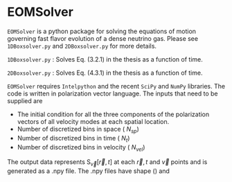 # EOMSolver
`EOMSolver` is a python package for solving the equations of motion governing fast flavor evolution of a dense neutrino gas. Please see `1DBoxsolver.py` and `2DBoxsolver.py` for more details.

`1DBoxsolver.py` : Solves Eq. (3.2.1) in the thesis as a function of time. 

`2DBoxsolver.py` : Solves Eq. (4.3.1) in the thesis as a function of time. 

`EOMSolver` requires `Intelpython` and the recent `SciPy` and `NumPy` libraries. The code is written in polarization vector language. The inputs that need to be supplied are 
- The initial condition for all the three components of the polarization vectors of all velocity modes at each spatial location. 
- Number of discretized bins in space ( ${N}_{sp}$)
- Number of discretized bins in time ( ${N}_{t}$)
- Number of discretized bins in velocity ( ${N}_{vel}$)

The output data represents $\mathsf{S}_{\vec{v}}[\vec{r}, t]$ at each $\vec{r}, t$ and $\vec{v}$ points and is generated as a .npy file. The .npy files have shape () and 
